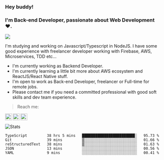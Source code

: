 ### Hey buddy!

### I'm Back-end Developer, passionate about Web Development :heart:.
<img src="https://img.shields.io/github/followers/bertbr?style=social"/>

I'm studying and working on Javascript/Typescript in NodeJS. I have some good experience with freelancer developer working with Firebase, AWS, Microservices, TDD etc...

- I'm currently working as Backend Developer.
- I'm currently learning a little bit more about AWS ecosystem and ReactJS/React Native stuff.
- I'm open to work as Back-end Developer, freelancer or Full-time for remote jobs.
- Please contact me if you need a committed professional with good soft skills and dev team experience.


> Reach me:
<a href="https://www.linkedin.com/in/viniciusmvn">
  <img align="left" alt="My LinkdeIn" width="22px" src="https://image.flaticon.com/icons/svg/145/145807.svg" />
</a>
<a href="mailto:viniciusmvn@pm.me">
  <img align="left" alt="Mail me" width="22px" src="https://image.flaticon.com/icons/svg/1057/1057100.svg" />
</a>
<a href="https://t.me/bertinnn">
  <img align="left" alt="My Telegram" width="22px" src="https://image.flaticon.com/icons/svg/2111/2111646.svg" />
</a>

<br />
<br />
<img alt="Stats" src="https://github-readme-stats.vercel.app/api?username=bertbr&theme=dracula&show_icons=true" />


<!--START_SECTION:waka-->
```text
TypeScript         38 hrs 5 mins   ████████████████████████░   95.73 % 
Git                39 mins         ▒░░░░░░░░░░░░░░░░░░░░░░░░   01.66 % 
reStructuredText   38 mins         ▒░░░░░░░░░░░░░░░░░░░░░░░░   01.63 % 
JSON               13 mins         ░░░░░░░░░░░░░░░░░░░░░░░░░   00.56 % 
YAML               9 mins          ░░░░░░░░░░░░░░░░░░░░░░░░░   00.41 % 
```
<!--END_SECTION:waka-->
